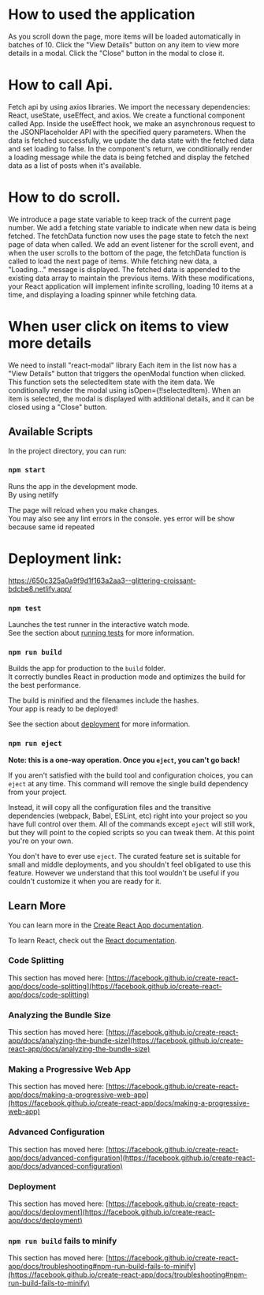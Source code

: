# How to used the application
As you scroll down the page, more items will be loaded automatically in batches of 10.
Click the "View Details" button on any item to view more details in a modal.
Click the "Close" button in the modal to close it.
# How to call Api.
Fetch api by using axios libraries.
We import the necessary dependencies: React, useState, useEffect, and axios.
We create a functional component called App.
Inside the useEffect hook, we make an asynchronous request to the JSONPlaceholder API with the specified query parameters.
When the data is fetched successfully, we update the data state with the fetched data and set loading to false.
In the component's return, we conditionally render a loading message while the data is being fetched and display the fetched data as a list of posts when it's available.

# How to do scroll.
We introduce a page state variable to keep track of the current page number.
We add a fetching state variable to indicate when new data is being fetched.
The fetchData function now uses the page state to fetch the next page of data when called.
We add an event listener for the scroll event, and when the user scrolls to the bottom of the page, the fetchData function is called to load the next page of items.
While fetching new data, a "Loading..." message is displayed.
The fetched data is appended to the existing data array to maintain the previous items.
With these modifications, your React application will implement infinite scrolling, loading 10 items at a time, and displaying a loading spinner while fetching data.
# When user click on items to view more details
We need to install "react-modal" library
Each item in the list now has a "View Details" button that triggers the openModal function when clicked. This function sets the selectedItem state with the item data.
We conditionally render the modal using isOpen={!!selectedItem}. When an item is selected, the modal is displayed with additional details, and it can be closed using a "Close" button.

## Available Scripts

In the project directory, you can run:

### `npm start`

Runs the app in the development mode.\
By using netilfy

The page will reload when you make changes.\
You may also see any lint errors in the console.
yes error will be show because same id repeated 

# Deployment link:
https://650c325a0a9f9d1f163a2aa3--glittering-croissant-bdcbe8.netlify.app/

### `npm test`

Launches the test runner in the interactive watch mode.\
See the section about [running tests](https://facebook.github.io/create-react-app/docs/running-tests) for more information.

### `npm run build`

Builds the app for production to the `build` folder.\
It correctly bundles React in production mode and optimizes the build for the best performance.

The build is minified and the filenames include the hashes.\
Your app is ready to be deployed!

See the section about [deployment](https://facebook.github.io/create-react-app/docs/deployment) for more information.

### `npm run eject`

**Note: this is a one-way operation. Once you `eject`, you can't go back!**

If you aren't satisfied with the build tool and configuration choices, you can `eject` at any time. This command will remove the single build dependency from your project.

Instead, it will copy all the configuration files and the transitive dependencies (webpack, Babel, ESLint, etc) right into your project so you have full control over them. All of the commands except `eject` will still work, but they will point to the copied scripts so you can tweak them. At this point you're on your own.

You don't have to ever use `eject`. The curated feature set is suitable for small and middle deployments, and you shouldn't feel obligated to use this feature. However we understand that this tool wouldn't be useful if you couldn't customize it when you are ready for it.

## Learn More

You can learn more in the [Create React App documentation](https://facebook.github.io/create-react-app/docs/getting-started).

To learn React, check out the [React documentation](https://reactjs.org/).

### Code Splitting

This section has moved here: [https://facebook.github.io/create-react-app/docs/code-splitting](https://facebook.github.io/create-react-app/docs/code-splitting)

### Analyzing the Bundle Size

This section has moved here: [https://facebook.github.io/create-react-app/docs/analyzing-the-bundle-size](https://facebook.github.io/create-react-app/docs/analyzing-the-bundle-size)

### Making a Progressive Web App

This section has moved here: [https://facebook.github.io/create-react-app/docs/making-a-progressive-web-app](https://facebook.github.io/create-react-app/docs/making-a-progressive-web-app)

### Advanced Configuration

This section has moved here: [https://facebook.github.io/create-react-app/docs/advanced-configuration](https://facebook.github.io/create-react-app/docs/advanced-configuration)

### Deployment

This section has moved here: [https://facebook.github.io/create-react-app/docs/deployment](https://facebook.github.io/create-react-app/docs/deployment)

### `npm run build` fails to minify

This section has moved here: [https://facebook.github.io/create-react-app/docs/troubleshooting#npm-run-build-fails-to-minify](https://facebook.github.io/create-react-app/docs/troubleshooting#npm-run-build-fails-to-minify)
